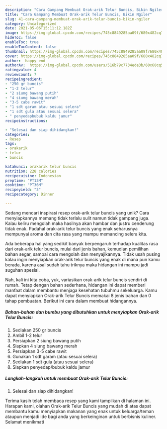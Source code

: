 ```yaml
---
description: "Cara Gampang Membuat Orak-arik Telur Buncis, Bikin Ngiler"
title: "Cara Gampang Membuat Orak-arik Telur Buncis, Bikin Ngiler"
slug: 41-cara-gampang-membuat-orak-arik-telur-buncis-bikin-ngiler
category: Uncategorized
date: 2021-05-06T15:11:12.182Z
image: https://img-global.cpcdn.com/recipes/745c8849285aa09f/680x482cq70/orak-arik-telur-buncis-foto-resep-utama.jpg
hideToc: false
enableToc: true
enableTocContent: false
thumbnail: https://img-global.cpcdn.com/recipes/745c8849285aa09f/680x482cq70/orak-arik-telur-buncis-foto-resep-utama.jpg
cover: https://img-global.cpcdn.com/recipes/745c8849285aa09f/680x482cq70/orak-arik-telur-buncis-foto-resep-utama.jpg
author:  happy end
authorAv:  https://img-global.cpcdn.com/users/516b79c7734ede3b/60x60cq50/avatar.jpg
ratingvalue: 4
reviewcount: 7
recipeingredient:
- "250 gr buncis"
- "1-2 telur"
- "2 siung bawang putih"
- "4 siung bawang merah"
- "3-5 cabe rawit"
- "1 sdt garam atau sesuai selera"
- "1 sdt gula atau sesuai selera"
- " penyedapbubuk kaldu jamur"
recipeinstructions:

- "Selesai dan siap dihidangkan!"
categories:
- Resep
tags:
- orakarik
- telur
- buncis

katakunci: orakarik telur buncis 
nutrition: 228 calories
recipecuisine: Indonesian
preptime: "PT13M"
cooktime: "PT36M"
recipeyield: "3"
recipecategory: Dinner

---
```



Sedang mencari inspirasi resep orak-arik telur buncis yang unik? Cara menyiapkannya memang tidak terlalu sulit namun tidak gampang juga. Kalau keliru mengolah maka hasilnya akan hambar dan justru cenderung tidak enak. Padahal orak-arik telur buncis yang enak seharusnya mempunyai aroma dan cita rasa yang mampu memancing selera kita.


Ada beberapa hal yang sedikit banyak berpengaruh terhadap kualitas rasa dari orak-arik telur buncis, mulai dari jenis bahan, kemudian pemilihan bahan segar, sampai cara mengolah dan menyajikannya. Tidak usah pusing kalau ingin menyiapkan orak-arik telur buncis yang enak di mana pun kamu berada, karena asal sudah tahu triknya maka hidangan ini mampu jadi suguhan spesial.




Nah, kali ini kita coba, yuk, variasikan orak-arik telur buncis sendiri di rumah. Tetap dengan bahan sederhana, hidangan ini dapat memberi manfaat dalam membantu menjaga kesehatan tubuhmu sekeluarga. Kamu dapat menyiapkan Orak-arik Telur Buncis memakai 8 jenis bahan dan 0 tahap pembuatan. Berikut ini cara dalam membuat hidangannya.

<!--inarticleads1-->

##### Bahan-bahan dan bumbu yang dibutuhkan untuk menyiapkan Orak-arik Telur Buncis:

1. Sediakan 250 gr buncis
1. Ambil 1-2 telur
1. Persiapkan 2 siung bawang putih
1. Siapkan 4 siung bawang merah
1. Persiapkan 3-5 cabe rawit
1. Gunakan 1 sdt garam (atau sesuai selera)
1. Sediakan 1 sdt gula (atau sesuai selera)
1. Siapkan  penyedap/bubuk kaldu jamur




<!--inarticleads2-->

##### Langkah-langkah untuk membuat Orak-arik Telur Buncis:


1. Selesai dan siap dihidangkan!



Terima kasih telah membaca resep yang kami tampilkan di halaman ini. Harapan kami, olahan Orak-arik Telur Buncis yang mudah di atas dapat membantu kamu menyiapkan makanan yang enak untuk keluarga/teman ataupun menjadi ide bagi anda yang berkeinginan untuk berbisnis kuliner. Selamat menikmati
